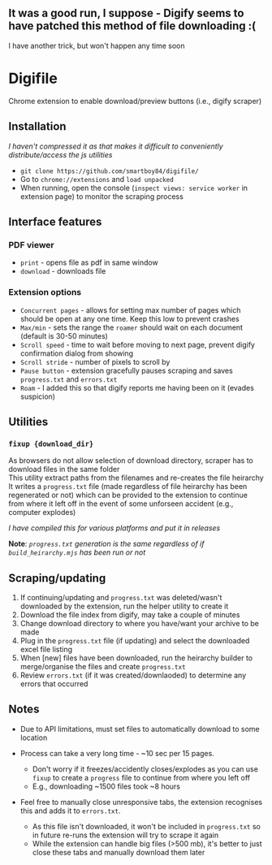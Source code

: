 ## It was a good run, I suppose - Digify seems to have patched this method of file downloading :(
I have another trick, but won't happen any time soon

# Digifile
Chrome extension to enable download/preview buttons (i.e., digify scraper)

## Installation
*I haven't compressed it as that makes it difficult to conveniently distribute/access the js utilities* 
- `git clone https://github.com/smartboy84/digifile/`  
- Go to `chrome://extensions` and `load unpacked`  
- When running, open the console (`inspect views: service worker` in extension page) to monitor the scraping process   

## Interface features
### PDF viewer
- `print` - opens file as pdf in same window
- `download` - downloads file  
### Extension options
- `Concurrent pages` - allows for setting max number of pages which should be open at any one time. Keep this low to prevent crashes   
- `Max/min` - sets the range the `roamer` should wait on each document (default is 30-50 minutes)
- `Scroll speed` - time to wait before moving to next page, prevent digify confirmation dialog from showing
- `Scroll stride` - number of pixels to scroll by
- `Pause button` - extension gracefully pauses scraping and saves `progress.txt` and `errors.txt`
- `Roam` - I added this so that digify reports me having been on it (evades suspicion)

## Utilities
### `fixup {download_dir}`
As browsers do not allow selection of download directory, scraper has to download files in the same folder   
This utility extract paths from the filenames and re-creates the file heirarchy 
It writes a `progress.txt` file (made regardless of file heirarchy has been regenerated or not) which can be provided to the extension to continue from where it left off in the event of some unforseen accident (e.g., computer explodes)  

*I have compiled this for various platforms and put it in releases*

**Note**: *`progress.txt` generation is the same regardless of if `build_heirarchy.mjs` has been run or not*

## Scraping/updating
1. If continuing/updating and `progress.txt` was deleted/wasn't downloaded by the extension, run the helper utility to create it  
2. Download the file index from digify, may take a couple of minutes   
4. Change download directory to where you have/want your archive to be made   
3. Plug in the `progress.txt` file (if updating) and select the downloaded excel file listing
4. When [new] files have been downloaded, run the heirarchy builder to merge/organise the files and create `progress.txt`
5. Review `errors.txt` (if it was created/downlaoded) to determine any errors that occurred 

## Notes

* Due to API limitations, must set files to automatically download to some location

* Process can take a very long time - ~10 sec per 15 pages. 
    - Don't worry if it freezes/accidently closes/explodes as you can use `fixup` to create a `progress` file to continue from where you left off
    - E.g., downloading ~1500 files took ~8 hours


* Feel free to manually close unresponsive tabs, the extension recognises this and adds it to `errors.txt`. 
    - As this file isn't downloaded, it won't be included in `progress.txt` so in future re-runs the extension will try to scrape it again  
    - While the extension can handle big files (>500 mb), it's better to just close these tabs and manually download them later
